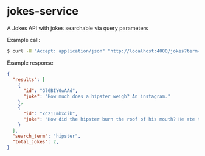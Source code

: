 # jokes-service
A Jokes API with jokes searchable via query parameters

Example call:
```sh
$ curl -H "Accept: application/json" "http://localhost:4000/jokes?term=hipster&limit=2"
```

Example response
```json
{
  "results": [
    {
      "id": "GlGBIY0wAAd",
      "joke": "How much does a hipster weigh? An instagram."
    },
    {
      "id": "xc21Lmbxcib",
      "joke": "How did the hipster burn the roof of his mouth? He ate the pizza before it was cool."
    }
  ],
  "search_term": "hipster",
  "total_jokes": 2,
}
```